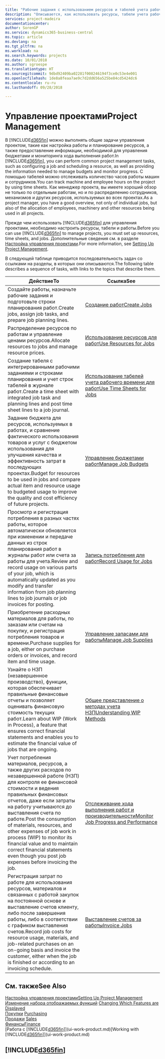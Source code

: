 ```yaml
---
title: "Рабочие задания с использованием ресурсов и табелей учета рабочего времени | Документы Майкрософт"
description: "Описывается, как использовать ресурсы, табели учета рабочего времени и работы для управления проектами."
services: project-madeira
documentationcenter: 
author: SorenGP
ms.service: dynamics365-business-central
ms.topic: article
ms.devlang: na
ms.tgt_pltfrm: na
ms.workload: na
ms.search.keywords: projects
ms.date: 10/01/2018
ms.author: sgroespe
ms.translationtype: HT
ms.sourcegitcommit: 9dbd92409ba02281f008246194f3ce0c53e4e001
ms.openlocfilehash: 1de8a8feaa7ae9c7d2dd656a525be84cd5424dc6
ms.contentlocale: ru-ru
ms.lasthandoff: 09/28/2018

---
```

# <a name="project-management"></a><span data-ttu-id="49699-103">Управление проектами</span><span class="sxs-lookup"><span data-stu-id="49699-103">Project Management</span></span>
<span data-ttu-id="49699-104">В [!INCLUDE[d365fin](includes/d365fin_md.md)] можно выполнять общие задачи управления проектом, такие как настройка работы и планирование ресурсов, а также предоставление информации, необходимой для управления бюджетами и мониторинга хода выполнения работ.</span><span class="sxs-lookup"><span data-stu-id="49699-104">In [!INCLUDE[d365fin](includes/d365fin_md.md)], you can perform common project management tasks, such as configuring a job and scheduling a resource, as well as providing the information needed to manage budgets and monitor progress.</span></span> <span data-ttu-id="49699-105">С помощью табелей можно отслеживать количество часов работы машин и сотрудников.</span><span class="sxs-lookup"><span data-stu-id="49699-105">You can track machine and employee hours on the project by using time sheets.</span></span> <span data-ttu-id="49699-106">Как менеджер проекта, вы имеете хороший обзор не только по отдельным работам, но и по распределению сотрудников, механизмов и других ресурсов, используемых во всех проектах.</span><span class="sxs-lookup"><span data-stu-id="49699-106">As a project manager, you have a good overview, not only of individual jobs, but also of the allocation of employees, machinery and other resources being used in all projects.</span></span>

<span data-ttu-id="49699-107">Прежде чем использовать [!INCLUDE[d365fin](includes/d365fin_md.md)] для управления проектами, необходимо настроить ресурсы, табели и работы.</span><span class="sxs-lookup"><span data-stu-id="49699-107">Before you can use [!INCLUDE[d365fin](includes/d365fin_md.md)] to manage projects, you must set up resources, time sheets, and jobs.</span></span> <span data-ttu-id="49699-108">Дополнительные сведения см. в разделе [Настройка управления проектами](projects-setup-projects.md).</span><span class="sxs-lookup"><span data-stu-id="49699-108">For more information, see [Setting Up Project Management](projects-setup-projects.md).</span></span>  

<span data-ttu-id="49699-109">В следующей таблице приводится последовательность задач со ссылками на разделы, в которых они описываются.</span><span class="sxs-lookup"><span data-stu-id="49699-109">The following table describes a sequence of tasks, with links to the topics that describe them.</span></span>

| <span data-ttu-id="49699-110">Действие</span><span class="sxs-lookup"><span data-stu-id="49699-110">To</span></span> | <span data-ttu-id="49699-111">Ссылка</span><span class="sxs-lookup"><span data-stu-id="49699-111">See</span></span> |
| --- | --- |
| <span data-ttu-id="49699-112">Создайте работы, назначьте рабочие задания и подготовьте строки планирования работ.</span><span class="sxs-lookup"><span data-stu-id="49699-112">Create jobs, assign job tasks, and prepare job planning lines.</span></span> |[<span data-ttu-id="49699-113">Создание работ</span><span class="sxs-lookup"><span data-stu-id="49699-113">Create Jobs</span></span>](projects-how-create-jobs.md) |
| <span data-ttu-id="49699-114">Распределение ресурсов по работам и управление ценами ресурсов.</span><span class="sxs-lookup"><span data-stu-id="49699-114">Allocate resources to jobs and manage resource prices.</span></span> |[<span data-ttu-id="49699-115">Использование ресурсов для работ</span><span class="sxs-lookup"><span data-stu-id="49699-115">Use Resources for Jobs</span></span>](projects-how-use-resources.md) |
| <span data-ttu-id="49699-116">Создание табеля с интегрированными рабочими заданиями и строками планирования и учет строк табелей в журнале работ.</span><span class="sxs-lookup"><span data-stu-id="49699-116">Create a time sheet with integrated job task and planning lines and post time sheet lines to a job journal.</span></span> |[<span data-ttu-id="49699-117">Использование табелей учета рабочего времени для работ</span><span class="sxs-lookup"><span data-stu-id="49699-117">Use Time Sheets for Jobs</span></span>](projects-how-use-time-sheets.md) |
| <span data-ttu-id="49699-118">Задание бюджета для ресурсов, используемых в работах, и сравнение фактического использования товаров и услуг с бюджетом использования для улучшения качества и эффективность затрат в последующих проектах.</span><span class="sxs-lookup"><span data-stu-id="49699-118">Budget for resources to be used in jobs and compare actual item and resource usage to budgeted usage to improve the quality and cost efficiency of future projects.</span></span> |[<span data-ttu-id="49699-119">Управление бюджетами работ</span><span class="sxs-lookup"><span data-stu-id="49699-119">Manage Job Budgets</span></span>](projects-how-manage-budgets.md) |
| <span data-ttu-id="49699-120">Просмотр и регистрация потребления в разных частях работы, которое автоматически обновляется при изменении и передаче данных из строк планирования работ в журналы работ или счета за работы для учета.</span><span class="sxs-lookup"><span data-stu-id="49699-120">Review and record usage on various parts of your job, which is automatically updated as you modify and transfer information from job planning lines to job journals or job invoices for posting.</span></span> |[<span data-ttu-id="49699-121">Запись потребления для работ</span><span class="sxs-lookup"><span data-stu-id="49699-121">Record Usage for Jobs</span></span>](projects-how-record-job-usage.md) |
| <span data-ttu-id="49699-122">Приобретение расходных материалов для работы, по заказам или счетам на покупку, и регистрация потребления товаров и времени.</span><span class="sxs-lookup"><span data-stu-id="49699-122">Purchase supplies for a job, either on purchase orders or invoices, and record item and time usage.</span></span> |[<span data-ttu-id="49699-123">Управление запасами для работы</span><span class="sxs-lookup"><span data-stu-id="49699-123">Manage Job Supplies</span></span>](projects-how-manage-project-supplies.md) |
| <span data-ttu-id="49699-124">Узнайте о НЗП (незавершенное производство), функции, которая обеспечивает правильные финансовые отчеты и позволяет оценивать финансовую стоимость текущих работ.</span><span class="sxs-lookup"><span data-stu-id="49699-124">Learn about WIP (Work in Process), a feature that ensures correct financial statements and enables you to estimate the financial value of jobs that are ongoing.</span></span> |[<span data-ttu-id="49699-125">Общее представление о методах учета НЗП</span><span class="sxs-lookup"><span data-stu-id="49699-125">Understanding WIP Methods</span></span>](projects-understanding-wip.md) |
| <span data-ttu-id="49699-126">Учет потребления материалов, ресурсов, а также других расходов по незавершенной работе (НЗП) для контроля ее финансовой стоимости и ведения правильных финансовых отчетов, даже если затраты на работу учитываются до выставления счета по работе.</span><span class="sxs-lookup"><span data-stu-id="49699-126">Post the consumption of materials, resources, and other expenses of job work in process (WIP) to monitor its financial value and to maintain correct financial statements even though you post job expenses before invoicing the job.</span></span> |[<span data-ttu-id="49699-127">Отслеживание хода выполнения работ и производительности</span><span class="sxs-lookup"><span data-stu-id="49699-127">Monitor Job Progress and Performance</span></span>](projects-how-monitor-progress-performance.md) |
| <span data-ttu-id="49699-128">Регистрация затрат по работе для использования ресурсов, материалов и связанных с работой закупок на постоянной основе и выставление счетов клиенту, либо после завершения работы, либо в соответствии с графиком выставления счетов.</span><span class="sxs-lookup"><span data-stu-id="49699-128">Record job costs for resource usage, materials, and job-related purchases on an on-going basis and invoice the customer, either when the job is finished or according to an invoicing schedule.</span></span> |[<span data-ttu-id="49699-129">Выставление счетов за работы</span><span class="sxs-lookup"><span data-stu-id="49699-129">Invoice Jobs</span></span>](projects-how-invoice-jobs.md) |

## <a name="see-also"></a><span data-ttu-id="49699-130">См. также</span><span class="sxs-lookup"><span data-stu-id="49699-130">See Also</span></span>
[<span data-ttu-id="49699-131">Настройка управления проектами</span><span class="sxs-lookup"><span data-stu-id="49699-131">Setting Up Project Management</span></span>](projects-setup-projects.md)  
<span data-ttu-id="49699-132">[Изменение набора отображаемых функций](ui-experiences.md)    </span><span class="sxs-lookup"><span data-stu-id="49699-132">[Changing Which Features are Displayed](ui-experiences.md)    </span></span>  
<span data-ttu-id="49699-133">[Покупки](purchasing-manage-purchasing.md)       </span><span class="sxs-lookup"><span data-stu-id="49699-133">[Purchasing](purchasing-manage-purchasing.md)       </span></span>  
<span data-ttu-id="49699-134">[Продажи](sales-manage-sales.md)  </span><span class="sxs-lookup"><span data-stu-id="49699-134">[Sales](sales-manage-sales.md)  </span></span>  
[<span data-ttu-id="49699-135">Финансы</span><span class="sxs-lookup"><span data-stu-id="49699-135">Finance</span></span>](finance.md)  
<span data-ttu-id="49699-136">[Работа с [!INCLUDE[d365fin](includes/d365fin_md.md)]](ui-work-product.md)</span><span class="sxs-lookup"><span data-stu-id="49699-136">[Working with [!INCLUDE[d365fin](includes/d365fin_md.md)]](ui-work-product.md)</span></span>  

## [!INCLUDE[d365fin](includes/free_trial_md.md)]  
 

